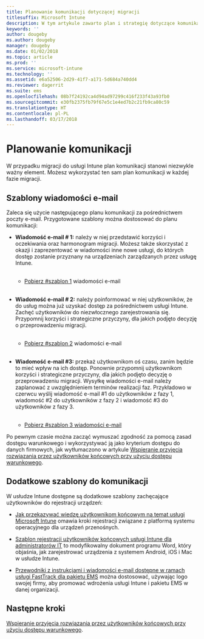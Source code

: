 ```yaml
---
title: Planowanie komunikacji dotyczącej migracji
titlesuffix: Microsoft Intune
description: W tym artykule zawarto plan i strategię dotyczące komunikacji w zakresie migracji podczas migrowania do usługi Microsoft Intune.
keywords: ''
author: dougeby
ms.author: dougeby
manager: dougeby
ms.date: 01/02/2018
ms.topic: article
ms.prod: ''
ms.service: microsoft-intune
ms.technology: ''
ms.assetid: e6a52506-2d29-41f7-a171-5d684a740dd4
ms.reviewer: dagerrit
ms.suite: ems
ms.openlocfilehash: 08b7f24192ca4d94ad97299c416f233f43a93fb0
ms.sourcegitcommit: e30fb2375fb79f67e5c1e4ed7b2c21fb9ca80c59
ms.translationtype: HT
ms.contentlocale: pl-PL
ms.lasthandoff: 03/17/2018
---
```

# <a name="plan-communications"></a>Planowanie komunikacji

W przypadku migracji do usługi Intune plan komunikacji stanowi niezwykle ważny element. Możesz wykorzystać ten sam plan komunikacji w każdej fazie migracji.

## <a name="email-templates"></a>Szablony wiadomości e-mail

Zaleca się użycie następującego planu komunikacji za pośrednictwem poczty e-mail. Przygotowane szablony można dostosować do planu komunikacji:

-   **Wiadomość e-mail \# 1:** należy w niej przedstawić korzyści i oczekiwania oraz harmonogram migracji. Możesz także skorzystać z okazji i zaprezentować w wiadomości inne nowe usługi, do których dostęp zostanie przyznany na urządzeniach zarządzanych przez usługę Intune.<br/><br/>


    -   [Pobierz \#szablon 1](https://gallery.technet.microsoft.com/Intune-migration-guide-end-e3209b35) wiadomości e-mail
<br></br>

-   **Wiadomość e-mail \# 2:** należy poinformować w niej użytkowników, że do usług można już uzyskać dostęp za pośrednictwem usługi Intune. Zachęć użytkowników do niezwłocznego zarejestrowania się. Przypomnij korzyści i strategiczne przyczyny, dla jakich podjęto decyzję o przeprowadzeniu migracji.<br/><br/>


    -   [Pobierz \#szablon 2](https://gallery.technet.microsoft.com/Intune-migration-guide-end-a9d25eb5) wiadomości e-mail
<br></br>

-   **Wiadomość e-mail \#3:** przekaż użytkownikom oś czasu, zanim będzie to mieć wpływ na ich dostęp. Ponownie przypomnij użytkownikom korzyści i strategiczne przyczyny, dla jakich podjęto decyzję o przeprowadzeniu migracji. Wysyłkę wiadomości e-mail należy zaplanować z uwzględnieniem terminów realizacji faz. Przykładowo w czerwcu wyślij wiadomość e-mail \#1 do użytkowników z fazy 1, wiadomość \#2 do użytkowników z fazy 2 i wiadomość \#3 do użytkowników z fazy 3.<br/><br/>

    -   [Pobierz \#szablon 3 wiadomości e-mail](https://gallery.technet.microsoft.com/Intune-migration-guide-end-831521b5)

Po pewnym czasie można zacząć wymuszać zgodność za pomocą zasad dostępu warunkowego i wykorzystywać ją jako kryterium dostępu do danych firmowych, jak wytłumaczono w artykule [Wspieranie przyjęcia rozwiązania przez użytkowników końcowych przy użyciu dostępu warunkowego](migration-guide-drive-adoption.md).

## <a name="additional-communication-templates"></a>Dodatkowe szablony do komunikacji

W usłudze Intune dostępne są dodatkowe szablony zachęcające użytkowników do rejestracji urządzeń:

-   [Jak przekazywać wiedzę użytkownikom końcowym na temat usługi Microsoft Intune](end-user-educate.md) omawia kroki rejestracji związane z platformą systemu operacyjnego dla urządzeń przenośnych.

-   [Szablon rejestracji użytkowników końcowych usługi Intune dla administratorów IT](https://gallery.technet.microsoft.com/End-user-Intune-enrollment-55dfd64a) to modyfikowalny dokument programu Word, który objaśnia, jak zarejestrować urządzenia z systemem Android, iOS i Mac w usłudze Intune.

-   [Przewodniki z instrukcjami i wiadomości e-mail dostępne w ramach usługi FastTrack dla pakietu EMS](https://gallery.technet.microsoft.com/FastTrack-for-EMS-How-To-f170da4c) można dostosować, używając logo swojej firmy, aby promować wdrożenia usługi Intune i pakietu EMS w danej organizacji.

## <a name="next-steps"></a>Następne kroki

[Wspieranie przyjęcia rozwiązania przez użytkowników końcowych przy użyciu dostępu warunkowego](migration-guide-drive-adoption.md).
